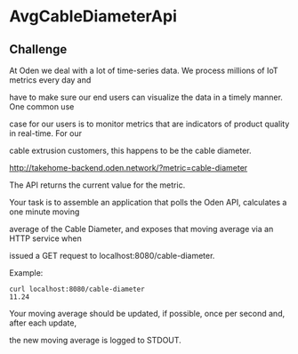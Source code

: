 # AvgCableDiameterApi

## Challenge

At Oden we deal with a lot of time-series data. We process millions of IoT metrics every day and

have to make sure our end users can visualize the data in a timely manner. One common use

case for our users is to monitor metrics that are indicators of product quality in real-time. For our

cable extrusion customers, this happens to be the cable diameter.

http://takehome-backend.oden.network/?metric=cable-diameter

The API returns the current value for the metric.

Your task is to assemble an application that polls the Oden API, calculates a one minute moving

average of the Cable Diameter, and exposes that moving average via an HTTP service when

issued a GET request to localhost:8080/cable-diameter.

Example:

```
curl localhost:8080/cable-diameter
11.24
```

Your moving average should be updated, if possible, once per second and, after each update,

the new moving average is logged to STDOUT.